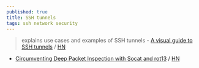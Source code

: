 ```yaml
---
published: true
title: SSH tunnels
tags: ssh network security
---
```

> explains use cases and examples of SSH tunnels - [A visual guide to SSH tunnels](https://robotmoon.com/ssh-tunnels/) / [HN](https://news.ycombinator.com/item?id=26053323)

- [Circumventing Deep Packet Inspection with Socat and rot13](https://gist.github.com/gmurdocca/88857b58dc4668d88b0d0fae6ebf8b64) / [HN](https://news.ycombinator.com/item?id=30487104)